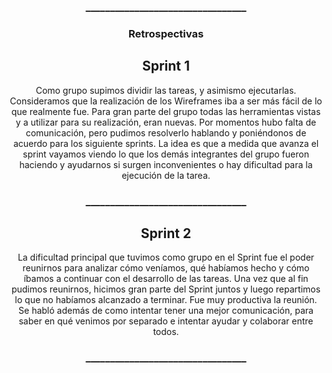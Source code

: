 <h3 align="center">_________________________________</h3>

<h3 align="center">Retrospectivas</h3>

<h2 align="center">Sprint 1</h2>

<p align=center>Como grupo supimos dividir las tareas, y asimismo ejecutarlas. Consideramos que la realización de los Wireframes iba a ser más fácil de lo que realmente fue. Para gran parte del grupo todas las herramientas vistas y a utilizar para su realización, eran nuevas. Por momentos hubo falta de comunicación, pero pudimos resolverlo hablando y poniéndonos de acuerdo para los siguiente sprints. La idea es que a medida que avanza el sprint vayamos viendo lo que los demás integrantes del grupo fueron haciendo y ayudarnos si surgen inconvenientes o hay dificultad para la ejecución de la tarea. </p>

<h3 align="center">_________________________________</h3>

<h2 align="center">Sprint 2</h2>

<p align=center> La dificultad principal que tuvimos como grupo en el Sprint fue el poder reunirnos para analizar cómo veníamos, qué habíamos hecho y cómo íbamos a continuar con el desarrollo de las tareas. Una vez que al fin pudimos reunirnos, hicimos gran parte del Sprint juntos y luego repartimos lo que no habíamos alcanzado a terminar. Fue muy productiva la reunión. Se habló además de como intentar tener una mejor comunicación, para saber en qué venimos por separado e intentar ayudar y colaborar entre todos. </p>

<h3 align="center">_________________________________</h3>